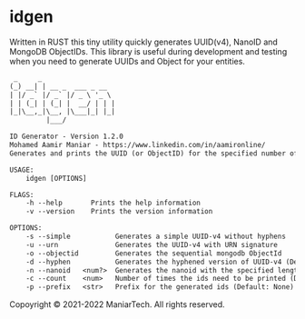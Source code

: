 # idgen

Written in RUST this tiny utility quickly generates UUID(v4), NanoID and MongoDB ObjectIDs. This library is useful during development and testing when you need to generate UUIDs and Object for your entities.

```txt
 _     _
(_) __| | __ _  ___ _ __
| |/ _` |/ _` |/ _ \ '_ \
| | (_| | (_| |  __/ | | |
|_|\__,_|\__, |\___|_| |_|
         |___/

ID Generator - Version 1.2.0
Mohamed Aamir Maniar - https://www.linkedin.com/in/aamironline/
Generates and prints the UUID (or ObjectID) for the specified number of times.

USAGE:
    idgen [OPTIONS]

FLAGS:
    -h --help       Prints the help information
    -v --version    Prints the version information

OPTIONS:
    -s --simple           Generates a simple UUID-v4 without hyphens
    -u --urn              Generates the UUID-v4 with URN signature
    -o --objectid         Generates the sequential mongodb ObjectId
    -d --hyphen           Generates the hyphened version of UUID-v4 (Default)
    -n --nanoid   <num?>  Generates the nanoid with the specified length (Default: 21)
    -c --count    <num>   Number of times the ids need to be printed (Default: 1)
    -p --prefix   <str>   Prefix for the generated ids (Default: None)
```

Copoyright © 2021-2022 ManiarTech. All rights reserved.
